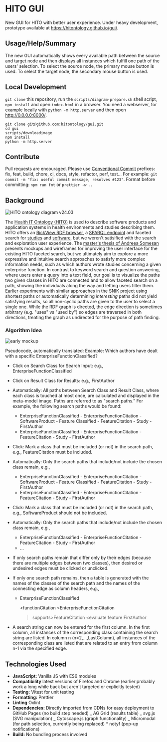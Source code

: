 # HITO GUI

New GUI for HITO with better user experience.
Under heavy development, prototype available at <https://hitontology.github.io/gui/>.

## Usage/Help/Summary

The new GUI automatically shows every available path between the source and target node
and then displays all instances which fulfill one path of the users' selection.
To select the source node, the primary mouse button is used.
To select the target node, the secondary mouse button is used.

## Local Development

`git clone` this repository, run the `scripts/diagram-prepare.sh` shell script, `npm install` and open `index.html` in a browser.
You need a webserver, for example locally with `python -m http.server` and then open <http://0.0.0.0:8000/>.

    git clone git@github.com:hitontology/gui.git
    cd gui
    scripts/downloadimage
    npm install
    python -m http.server

## Contribute

Pull requests are encouraged.
Please use [Conventional Commit](https://www.conventionalcommits.org/en/v1.0.0/) prefixes: fix, feat, build, chore, ci, docs, style, refactor, perf, test...
For example: `git commit -m "fix: useful commit message, resolves #123"`.
Format before committing: `npm run fmt` or `prettier -w .`.

## Background

![HITO ontology diagram v24.03](https://hitontology.eu/public/2024-03-hito_diagram.svg)

The [Health IT Ontology (HITO)](https://hitontology.eu/) is used to describe software products and application systems in health environments and studies describing them.
HITO offers an [RickView RDF browser](https://hitontology.eu/ontology/), a [SPARQL endpoint](https://hitontology.eu/sparql/) and faceted search for [studies](https://hitontology.eu/search/) and [software](https://hitontology.eu/search/softwareproduct.html),
but we weren't satisified with the search and exploration user experience.
The [master's thesis of Andreea Somesan](https://hitontology.eu/public/studenttheses/Masterarbeit_Andreea_Somesan.pdf) presents mockups and wireframes for improving the user interface for the existing HITO faceted search,
but we ultimately aim to explore a more expressive and intuitive search approaches to satisfy more complex information needs, such as which authors wrote studies concerning a given enterprise function.
In contrast to keyword search and question answering, where users enter a query into a text field, our goal is to visualize the paths two given classes in HITO are connected and to allow faceted search on a path, showing the individuals along the way and letting users filter them.
[Earlier](https://github.com/snikproject/ciono) experiments with similar approaches in the [SNIK](https://www.snik.eu/) project using shortest paths or automatically determining _interesting_ paths did not yield satisfying results, so all non-cyclic paths are given to the user to select a single one.
While the RDF graph is directed, the edge direction is sometimes arbitrary (e.g. "uses" vs "used by") so edges are traversed in both directions, treating the graph as undirected for the purpose of path finding.

### Algorithm Idea

![early mockup](https://user-images.githubusercontent.com/43496783/122712136-b8442100-d263-11eb-9e2a-c3414e17db92.png)

Pseudocode, automatically translated:
Example: Which authors have dealt with a specific EnterpriseFunctionClassified?

- Click on Search Class for Search Input: e.g., EnterpriseFunctionClassified
- Click on Result Class for Results: e.g., FirstAuthor
- Automatically: All paths between Search Class and Result Class, where each class is touched at most once, are calculated and displayed in the meta-model image. Paths are referred to as "search paths." For example, the following search paths would be found:
  - EnterpriseFunctionClassified - EnterpriseFunctionCitation - SoftwareProduct - Feature Classified - FeatureCitation - Study - FirstAuthor
  - EnterpriseFunctionClassified - EnterpriseFunctionCitation - FeatureCitation - Study - FirstAuthor
- Click: Mark a class that must be included (or not) in the search path, e.g., FeatureCitation must be included.
- Automatically: Only the search paths that include/not include the chosen class remain, e.g.,
  - EnterpriseFunctionClassified - EnterpriseFunctionCitation - SoftwareProduct - Feature Classified - FeatureCitation - Study - FirstAuthor
  - EnterpriseFunctionClassified - EnterpriseFunctionCitation - FeatureCitation - Study - FirstAuthor
- Click: Mark a class that must be included (or not) in the search path, e.g., SoftwareProduct should not be included.
- Automatically: Only the search paths that include/not include the chosen class remain, e.g.,
  - EnterpriseFunctionClassified - EnterpriseFunctionCitation - FeatureCitation - Study - FirstAuthor
  - ...
- If only search paths remain that differ only by their edges (because there are multiple edges between two classes), then desired or undesired edges must be clicked or unclicked.
- If only one search path remains, then a table is generated with the names of the classes of the search path and the names of the connecting edge as column headers, e.g.,

  - EnterpriseFunctionClassified

    <functionCitation <EnterpriseFunctionCitation

    > supports>FeatureCitation
    > <evaluate feature <Study
    > firstAuthor>FirstAuthor

- A search string can now be entered for the first column. In the first column, all instances of the corresponding class containing the search string are listed. In column n (n=2,...,LastColumn), all instances of the corresponding class are listed that are related to an entry from column n-1 via the specified edge.

## Technologies Used

- **JavaScript:** Vanilla JS with ES6 modules
- **Compatibility** latest versions of Firefox and Chrome (earlier probably work a long while back but aren't targeted or explicitly tested)
- **Testing:** Vitest for unit testing
- **Formatting:** Prettier
- **Linting** Oxlint
- **Dependencies:**
  Directly imported from CDNs for easy deployment to GitHub Pages (no build step needed)
  _ AG Grid (results table)
  _ svg.js (SVG manipulation)
  _ Cytoscape.js (graph functionality)
  _ Micromodal (for path selection, currently being replaced) \* notyf (pop-up notifications)
- **Build:** No bundling process involved
